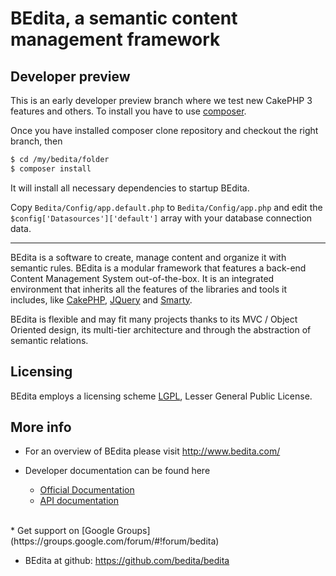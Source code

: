# BEdita, a semantic content management framework

## Developer preview

This is an early developer preview branch where we test new CakePHP 3 features and others.
To install you have to use [composer](https://getcomposer.org/doc/00-intro.md#globally).

Once you have installed composer clone repository and checkout the right branch, then

```bash
$ cd /my/bedita/folder
$ composer install
```

It will install all necessary dependencies to startup BEdita.

Copy `Bedita/Config/app.default.php` to `Bedita/Config/app.php` and edit the `$config['Datasources']['default']` array with your database connection data.

---

BEdita is a software to create, manage content and organize it with semantic rules.
BEdita is a modular framework that features a back-end Content Management System out-of-the-box.
It is an integrated environment that inherits all the features of the libraries and tools it includes,
like [CakePHP](http://cakephp.org/), [JQuery](http://jquery.com/) and [Smarty](http://www.smarty.net/).

BEdita is flexible and may fit many projects thanks to its MVC / Object Oriented design,
its multi-tier architecture and through the abstraction of semantic relations.

## Licensing

BEdita employs a licensing scheme [LGPL](/bedita/bedita/blob/master/LICENSE.LGPL), Lesser General Public License.

## More info

 * For an overview of BEdita please visit http://www.bedita.com/

 * Developer documentation can be found here
   * [Official Documentation](http://docs.bedita.com)
   * [API documentation](http://api.bedita.com/)
<br/>  
 * Get support on [Google Groups](https://groups.google.com/forum/#!forum/bedita)

 * BEdita at github:
   https://github.com/bedita/bedita

